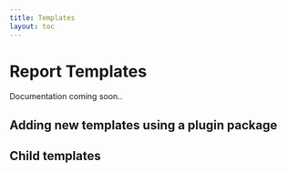 ```yaml
---
title: Templates
layout: toc
---
```


# Report Templates
Documentation coming soon..

## Adding new templates using a plugin package

## Child templates